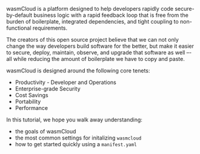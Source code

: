 wasmCloud is a platform designed to help developers rapidly code secure-by-default business logic with a rapid feedback loop that is free from the burden of boilerplate, integrated dependencies, and tight coupling to non-functional requirements.

The creators of this open source project believe that we can not only change the way developers build software for the better, but make it easier to secure, deploy, maintain, observe, and upgrade that software as well –- all while reducing the amount of boilerplate we have to copy and paste.

wasmCloud is designed around the following core tenets:

- Productivity - Developer and Operations
- Enterprise-grade Security
- Cost Savings
- Portability
- Performance

In this tutorial, we hope you walk away understanding:

- the goals of wasmCloud
- the most common settings for initalizing `wasmcloud`
- how to get started quickly using a `manifest.yaml`
